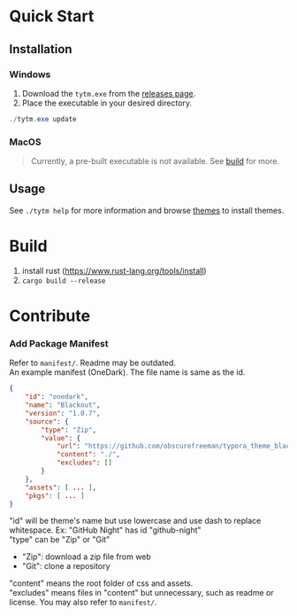 # Quick Start

## Installation

### Windows

1. Download the `tytm.exe` from the [releases page](https://github.com/Chen1Plus/tytm/releases/latest).
2. Place the executable in your desired directory.

```powershell
./tytm.exe update
```

### MacOS

> Currently, a pre-built executable is not available. See [build](#build) for more.

## Usage

See `./tytm help` for more information and browse [themes](themes/index) to install themes.

# Build

1. install rust (https://www.rust-lang.org/tools/install)
2. `cargo build --release`

# Contribute

### Add Package Manifest

Refer to `manifest/`. Readme may be outdated.  
An example manifest (OneDark). The file name is same as the id.

```json
{
    "id": "onedark",
    "name": "Blackout",
    "version": "1.0.7",
    "source": {
        "type": "Zip",
        "value": {
            "url": "https://github.com/obscurefreeman/typora_theme_blackout/releases/download/V1.0.7/blackout_theme.zip",
            "content": "./",
            "excludes": []
        }
    },
    "assets": [ ... ],
    "pkgs": [ ... ]
}
```
"id" will be theme's name but use lowercase and use dash to replace whitespace. Ex: "GitHub Night" has id "github-night"  
"type" can be "Zip" or "Git"
- "Zip": download a zip file from web
- "Git": clone a repository

"content" means the root folder of css and assets.  
"excludes" means files in "content" but unnecessary, such as readme or license. You may also refer to `manifest/`.
